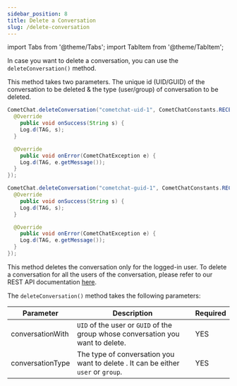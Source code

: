 ```yaml
---
sidebar_position: 8
title: Delete a Conversation
slug: /delete-conversation
---
```


import Tabs from '@theme/Tabs';
import TabItem from '@theme/TabItem';


In case you want to delete a conversation, you can use the `deleteConversation()` method.

This method takes two parameters. The unique id (UID/GUID) of the conversation to be deleted & the type (user/group) of conversation to be deleted.

<Tabs>
<TabItem value="Java(User)" label="Java(User)">

```java
CometChat.deleteConversation("cometchat-uid-1", CometChatConstants.RECEIVER_TYPE_USER, new CometChat.CallbackListener<String>() {
  @Override
    public void onSuccess(String s) {
    Log.d(TAG, s);
  }

  @Override
    public void onError(CometChatException e) {
    Log.d(TAG, e.getMessage());
  }
});
```
</TabItem>
<TabItem value="Java(Group)" label="Java(Group)">

```java
CometChat.deleteConversation("cometchat-guid-1", CometChatConstants.RECEIVER_TYPE_GROUP, new CometChat.CallbackListener<String>() {
  @Override
    public void onSuccess(String s) {
    Log.d(TAG, s);
  }

  @Override
    public void onError(CometChatException e) {
    Log.d(TAG, e.getMessage());
  }
});
```
</TabItem>
</Tabs>



This method deletes the conversation only for the logged-in user. To delete a conversation for all the users of the conversation, please refer to our REST API documentation [here](https://api-explorer.cometchat.com/v2/reference/delete-conversation-for-a-user).

The `deleteConversation()` method takes the following parameters:

| Parameter | Description | Required | 
| ---- | ---- | ---- | 
| conversationWith | `UID` of the user or `GUID` of the group whose conversation you want to delete. | YES | 
| conversationType | The type of conversation you want to delete . It can be either `user` or `group`. | YES | 

